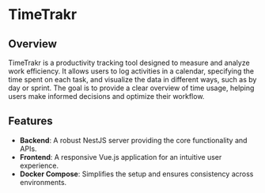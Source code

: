 # TimeTrakr

## Overview
TimeTrakr is a productivity tracking tool designed to measure and analyze work efficiency. It allows users to log activities in a calendar, specifying the time spent on each task, and visualize the data in different ways, such as by day or sprint. The goal is to provide a clear overview of time usage, helping users make informed decisions and optimize their workflow.

## Features
- **Backend**: A robust NestJS server providing the core functionality and APIs.
- **Frontend**: A responsive Vue.js application for an intuitive user experience.
- **Docker Compose**: Simplifies the setup and ensures consistency across environments.
